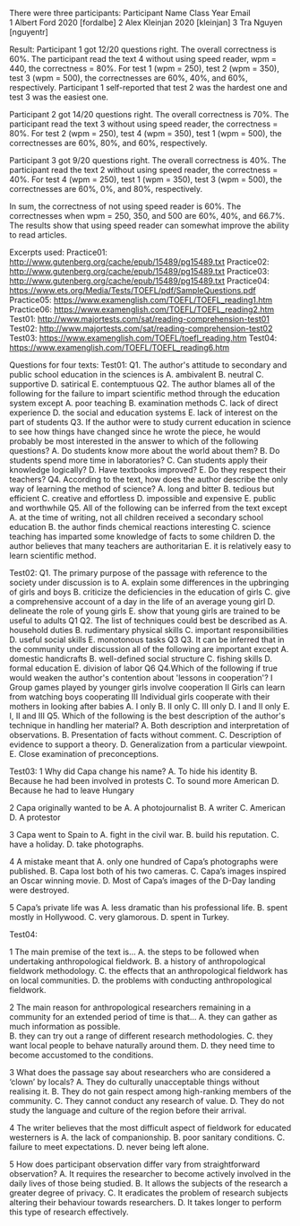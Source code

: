 There were three participants:
Participant  Name        Class Year      Email  
1          Albert Ford    2020           [fordalbe]
2          Alex Kleinjan  2020           [kleinjan]
3          Tra Nguyen                    [nguyentr]

Result:
Participant 1 got 12/20 questions right. The overall correctness is 60%. The participant read the text 4 without using speed reader, wpm = 440, the correctness = 80%. For test 1 (wpm = 250), test 2 (wpm = 350), test 3 (wpm = 500), the correctnesses are 60%, 40%, and 60%, respectively. Participant 1 self-reported that test 2 was the hardest one and test 3 was the easiest one.

Participant 2 got 14/20 questions right. The overall correctness is 70%. The
participant read the text 3 without using speed reader, the correctness = 80%.
For test 2 (wpm = 250), test 4 (wpm = 350), test 1 (wpm = 500), the  
correctnesses are 60%, 80%, and 60%, respectively.

Participant 3 got 9/20 questions right. The overall correctness is 40%. The
participant read the text 2 without using speed reader, the correctness = 40%.
For test 4 (wpm = 250), test 1 (wpm = 350), test 3 (wpm = 500), the  
correctnesses are 60%, 0%, and 80%, respectively.

In sum, the correctness of not using speed reader is 60%. The correctnesses when wpm = 250, 350, and 500 are 60%, 40%, and 66.7%. The results show that using speed reader can somewhat improve the ability to read articles.

Excerpts used:
Practice01:  http://www.gutenberg.org/cache/epub/15489/pg15489.txt
Practice02:  http://www.gutenberg.org/cache/epub/15489/pg15489.txt
Practice03:  http://www.gutenberg.org/cache/epub/15489/pg15489.txt
Practice04:  https://www.ets.org/Media/Tests/TOEFL/pdf/SampleQuestions.pdf
Practice05:  https://www.examenglish.com/TOEFL/TOEFL_reading1.htm
Practice06:	 https://www.examenglish.com/TOEFL/TOEFL_reading2.htm
Test01:      http://www.majortests.com/sat/reading-comprehension-test01
Test02:      http://www.majortests.com/sat/reading-comprehension-test02
Test03:      https://www.examenglish.com/TOEFL/toefl_reading.htm
Test04:	     https://www.examenglish.com/TOEFL/TOEFL_reading6.htm

Questions for four texts:
Test01:
Q1. The author's attitude to secondary and public school education in the sciences is
A. ambivalent
B. neutral
C. supportive
D. satirical
E. contemptuous
Q2. The author blames all of the following for the failure to impart scientific method through
      the education system except
A. poor teaching
B. examination methods
C. lack of direct experience
D. the social and education systems
E. lack of interest on the part of students
Q3. If the author were to study current education in science to see how things have changed
      since he wrote the piece, he would probably be most interested in the answer to which
	  of the following questions?
A. Do students know more about the world about them?
B. Do students spend more time in laboratories?
C. Can students apply their knowledge logically?
D. Have textbooks improved?
E. Do they respect their teachers?
Q4. According to the text, how does the author describe the only way of learning
     the method of science?
A. long and bitter
B. tedious but efficient
C. creative and effortless
D. impossible and expensive
E. public and worthwhile
Q5. All of the following can be inferred from the text except
A. at the time of writing, not all children received a secondary school education
B. the author finds chemical reactions interesting
C. science teaching has imparted some knowledge of facts to some children
D. the author believes that many teachers are authoritarian
E. it is relatively easy to learn scientific method.










Test02:
Q1. The primary purpose of the passage with reference to the society under discussion is to
A. explain some differences in the upbringing of girls and boys
B. criticize the deficiencies in the education of girls
C. give a comprehensive account of a day in the life of an average young girl
D. delineate the role of young girls
E. show that young girls are trained to be useful to adults    Q1
Q2. The list of techniques could best be described as
A. household duties
B. rudimentary physical skills
C. important responsibilities
D. useful social skills
E. monotonous tasks Q3
Q3. It can be inferred that in the community under discussion all of the following are
      important except
A. domestic handicrafts
B. well-defined social structure
C. fishing skills
D. formal education
E. division of labor Q6
Q4.Which of the following if true would weaken the author's contention about 'lessons in cooperation'?
I Group games played by younger girls involve cooperation
II Girls can learn from watching boys cooperating
III Individual girls cooperate with their mothers in looking after babies
A. I only
B. II only
C. III only
D. I and II only
E. I, II and III
Q5. Which of the following is the best description of the author's technique in handling her material?
A. Both description and interpretation of observations.
B. Presentation of facts without comment.
C. Description of evidence to support a theory.
D. Generalization from a particular viewpoint.
E. Close examination of preconceptions.





Test03:
1  Why did Capa change his name?
A.	To hide his identity
B.	 Because he had been involved in protests
C.	 To sound more American
D.	 Because he had to leave Hungary

2	 Capa originally wanted to be
A.	A photojournalist
B.	 A writer
C.	 American
D.	 A protestor

3	 Capa went to Spain to
A.	 fight in the civil war.
B.	 build his reputation.
C.	have a holiday.
D.	 take photographs.

4	A mistake meant that
A.	only one hundred of Capa’s photographs were published.
B.	Capa lost both of his two cameras.
C.	Capa’s images inspired an Oscar winning movie.
D.	Most of Capa’s images of the D-Day landing were destroyed.

5	Capa’s private life was
A.	less dramatic than his professional life.
B.	spent mostly in Hollywood.
C.	very glamorous.
D.	spent in Turkey.



























Test04:

1	 The main premise of the text is…
A.	the steps to be followed when undertaking anthropological fieldwork.
B.	a history of anthropological fieldwork methodology.
C.	the effects that an anthropological fieldwork has on local communities.
D.	the problems with conducting anthropological fieldwork.

2  The main reason for anthropological researchers remaining in a community for an extended period of time is that…
A.	they can gather as much information as possible.  
B.	they can try out a range of different research methodologies.
C.	they want local people to behave naturally around them.
D.	they need time to become accustomed to the conditions.

3  What does the passage say about researchers who are considered a ‘clown’ by locals?
A.	They do culturally unacceptable things without realising it.
B.	They do not gain respect among high-ranking members of the community.
C.	They cannot conduct any research of value.
D.	They do not study the language and culture of the region before their arrival.

4	The writer believes that the most difficult aspect of fieldwork for educated westerners is
A.	the lack of companionship.
B.	poor sanitary conditions.
C.	failure to meet expectations.
D.	never being left alone.

5	How does participant observation differ vary from straightforward observation?
A.	It requires the researcher to become actively involved in the daily lives of those being studied.
B.	It allows the subjects of the research a greater degree of privacy.
C.	It eradicates the problem of research subjects altering their behaviour towards researchers.
D.	It takes longer to perform this type of research effectively.
